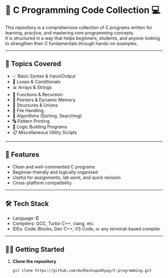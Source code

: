 # 🔧 C Programming Code Collection 💻

This repository is a comprehensive collection of C programs written for learning, practice, and mastering core programming concepts.  
It is structured in a way that helps beginners, students, and anyone looking to strengthen their C fundamentals through hands-on examples.

---

## 📂 Topics Covered

- ✅ Basic Syntax & Input/Output  
- 🔁 Loops & Conditionals  
- 📊 Arrays & Strings  
- 🧠 Functions & Recursion  
- 🔗 Pointers & Dynamic Memory  
- 📐 Structures & Unions  
- 💾 File Handling  
- 🧮 Algorithms (Sorting, Searching)  
- 🔠 Pattern Printing  
- 🧩 Logic Building Programs  
- 📋 Miscellaneous Utility Scripts

---

## 🚀 Features

- Clean and well-commented C programs  
- Beginner-friendly and logically organized  
- Useful for assignments, lab work, and quick revision  
- Cross-platform compatibility

---

## 🛠️ Tech Stack

- Language: **C**
- Compilers: GCC, Turbo C++, clang, etc.  
- IDEs: Code::Blocks, Dev C++, VS Code, or any terminal-based compiler

---

## 🧑‍💻 Getting Started

1. **Clone the repository**
   ```bash
   git clone https://github.com/Avdheshupadhyay/C-programming.git
